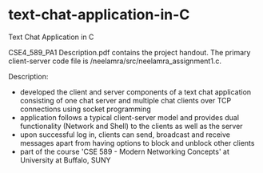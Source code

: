 # text-chat-application-in-C

Text Chat Application in C

CSE4_589_PA1 Description.pdf contains the project handout. The primary client-server code file is /neelamra/src/neelamra_assignment1.c.

Description:
- developed the client and server components of a text chat application consisting of one chat server and multiple chat clients over TCP connections using socket programming
- application follows a typical client-server model and provides dual functionality (Network and Shell) to the clients as well as the server
- upon successful log in, clients can send, broadcast and receive messages apart from having options to block and unblock other clients
- part of the course 'CSE 589 - Modern Networking Concepts' at University at Buffalo, SUNY